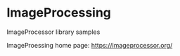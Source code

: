 # ImageProcessing
ImageProcessor library samples

ImageProessing home page: https://imageprocessor.org/
